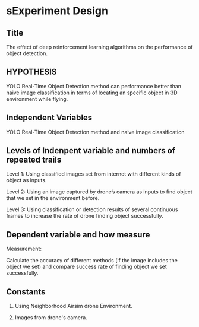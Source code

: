 s﻿Experiment Design
===============

Title
-------

The effect of deep reinforcement learning algorithms on the performance of object detection.

HYPOTHESIS
--------- 

YOLO Real-Time Object Detection method can performance better than naive image classification in terms of locating an specific object in 3D environment while flying.

Independent Variables
-----------

YOLO Real-Time Object Detection method and naive image classification

Levels of Indenpent variable and numbers of repeated trails
---------

Level 1: Using classified images set from internet with different kinds of object as inputs.

Level 2: Using an image captured by drone’s camera as inputs to find object that we set in the environment before.

Level 3: Using classification or detection results of several continuous frames to increase the rate of drone finding object successfully.

Dependent variable and how measure
--------

Measurement:

Calculate the accuracy of different methods (if the image includes the object we set) and compare success rate of finding object we set successfully.

Constants
-----------

1. Using Neighborhood Airsim drone Environment.

2. Images from drone's camera.
